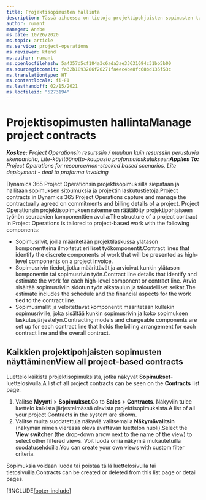```yaml
---
title: Projektisopimusten hallinta
description: Tässä aiheessa on tietoja projektipohjaisten sopimusten tarkastelemisesta.
author: rumant
manager: Annbe
ms.date: 10/26/2020
ms.topic: article
ms.service: project-operations
ms.reviewer: kfend
ms.author: rumant
ms.openlocfilehash: 5a4357d5cf184a3c6ada3ae33631694c31bb5b00
ms.sourcegitcommit: fa32b1893286f20271fa4ec4be8fc68bd135f53c
ms.translationtype: HT
ms.contentlocale: fi-FI
ms.lasthandoff: 02/15/2021
ms.locfileid: "5273194"
---
```

# <a name="manage-project-contracts"></a><span data-ttu-id="13fc5-103">Projektisopimusten hallinta</span><span class="sxs-lookup"><span data-stu-id="13fc5-103">Manage project contracts</span></span>

<span data-ttu-id="13fc5-104">_**Koskee:** Project Operationsin resurssiin / muuhun kuin resurssiin perustuvia skenaarioita, Lite-käyttöönotto-kaupasta proformalaskutukseen_</span><span class="sxs-lookup"><span data-stu-id="13fc5-104">_**Applies To:** Project Operations for resource/non-stocked based scenarios, Lite deployment - deal to proforma invoicing_</span></span>

<span data-ttu-id="13fc5-105">Dynamics 365 Project Operationsin projektisopimuksilla siepataan ja hallitaan sopimuksen sitoumuksia ja projektin laskutustietoja.</span><span class="sxs-lookup"><span data-stu-id="13fc5-105">Project contracts in Dynamics 365 Project Operations capture and manage the contractually agreed on commitments and billing details of a project.</span></span> <span data-ttu-id="13fc5-106">Project Operationsin projektisopimuksen rakenne on räätälöity projektipohjaiseen työhön seuraavien komponenttien avulla:</span><span class="sxs-lookup"><span data-stu-id="13fc5-106">The structure of a project contract in Project Operations is tailored to project-based work with the following components:</span></span>

- <span data-ttu-id="13fc5-107">Sopimusrivit, joilla määritetään projektilaskussa ylätason komponentteina ilmoitetut erilliset työkomponentit.</span><span class="sxs-lookup"><span data-stu-id="13fc5-107">Contract lines that identify the discrete components of work that will be presented as high-level components on a project invoice.</span></span>
- <span data-ttu-id="13fc5-108">Sopimusrivin tiedot, jotka määrittävät ja arvioivat kunkin ylätason komponentin tai sopimusrivin työn.</span><span class="sxs-lookup"><span data-stu-id="13fc5-108">Contract line details that identify and estimate the work for each high-level component or contract line.</span></span> <span data-ttu-id="13fc5-109">Arvio sisältää sopimusriviin sidotun työn aikataulun ja taloudelliset seikat.</span><span class="sxs-lookup"><span data-stu-id="13fc5-109">The estimate includes the schedule and the financial aspects for the work tied to the contract line.</span></span>
- <span data-ttu-id="13fc5-110">Sopimusmallit ja veloitettavat komponentit määritetään kullekin sopimusriville, joka sisältää kunkin sopimusrivin ja koko sopimuksen laskutusjärjestelyn.</span><span class="sxs-lookup"><span data-stu-id="13fc5-110">Contracting models and chargeable components are set up for each contract line that holds the billing arrangement for each contract line and the overall contract.</span></span>

## <a name="view-all-project-based-contracts"></a><span data-ttu-id="13fc5-111">Kaikkien projektipohjaisten sopimusten näyttäminen</span><span class="sxs-lookup"><span data-stu-id="13fc5-111">View all project-based contracts</span></span>

<span data-ttu-id="13fc5-112">Luettelo kaikista projektisopimuksista, jotka näkyvät **Sopimukset**-luettelosivulla.</span><span class="sxs-lookup"><span data-stu-id="13fc5-112">A list of all project contracts can be seen on the **Contracts** list page.</span></span> 

1. <span data-ttu-id="13fc5-113">Valitse **Myynti** > **Sopimukset**.</span><span class="sxs-lookup"><span data-stu-id="13fc5-113">Go to **Sales** > **Contracts**.</span></span> <span data-ttu-id="13fc5-114">Näkyviin tulee luettelo kaikista järjestelmässä olevista projektisopimuksista.</span><span class="sxs-lookup"><span data-stu-id="13fc5-114">A list of all your project Contracts in the system are shown.</span></span> 
2. <span data-ttu-id="13fc5-115">Valitse muita suodatettuja näkyviä valitsemalla **Näkymävalitsin** (näkymän nimen vieressä oleva avattavan luettelon nuoli).</span><span class="sxs-lookup"><span data-stu-id="13fc5-115">Select the **View switcher** (the drop-down arrow next to the name of the view) to select other filtered views.</span></span> <span data-ttu-id="13fc5-116">Voit luoda omia näkymiä mukautetuilla suodatusehdoilla.</span><span class="sxs-lookup"><span data-stu-id="13fc5-116">You can create your own views with custom filter criteria.</span></span>

<span data-ttu-id="13fc5-117">Sopimuksia voidaan luoda tai poistaa tällä luettelosivulla tai tietosivuilla.</span><span class="sxs-lookup"><span data-stu-id="13fc5-117">Contracts can be created or deleted from this list page or detail pages.</span></span>


[!INCLUDE[footer-include](../../includes/footer-banner.md)]